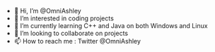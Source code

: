 - 👋 Hi, I’m @OmniAshley
- 👀 I’m interested in coding projects
- 🌱 I’m currently learning C++ and Java on both Windows and Linux
- 💞️ I’m looking to collaborate on projects
- 📫 How to reach me : Twitter @OmniAshley

<!---
OmniAshley/OmniAshley is a ✨ special ✨ repository because its `README.md` (this file) appears on your GitHub profile.
You can click the Preview link to take a look at your changes.
--->
